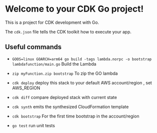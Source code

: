 # Welcome to your CDK Go project!

This is a project for CDK development with Go.

The `cdk.json` file tells the CDK toolkit how to execute your app.

## Useful commands

 * `GOOS=linux GOARCH=arm64 go build -tags lambda.norpc -o bootstrap lambdafunction/main.go`                           Build the Lambda

 * `zip myFunction.zip bootstrap`   To zip the GO lambda
 * `cdk deploy`                     deploy this stack to your default AWS account/region , set AWS_REGION 
 * `cdk diff`                       compare deployed stack with current state
 * `cdk synth`                      emits the synthesized CloudFormation template
 * `cdk bootstrap`                  For the first time bootstrap in the account/region
 * `go test`                        run unit tests
